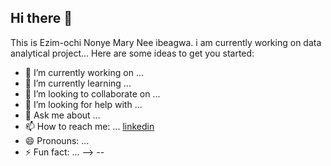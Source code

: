 ## Hi there 👋

 This is Ezim-ochi Nonye Mary Nee ibeagwa.
 i am currently working on data analytical project...
Here are some ideas to get you started:
- 🔭 I’m currently working on ...
- 🌱 I’m currently learning ...
- 👯 I’m looking to collaborate on ...
- 🤔 I’m looking for help with ...
- 💬 Ask me about ...
- 📫 How to reach me: ... [linkedin](https://www.linkedin.com/in/nonye-ezim-ochi-a7603493/?lipi=urn%3Ali%3Apage%3Ad_flagship3_feed%3BUNtQHMJ7Tr6ChhxH6p4KMQ%3D%3D)
- 😄 Pronouns: ...
- ⚡ Fun fact: ...
-->
-- 
